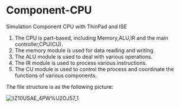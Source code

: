 # Component-CPU
Simulation Component CPU with ThinPad and ISE
1. The CPU is part-based, including Memory,ALU,IR and the main controller,CPU(CU).
2. The memory module is used for data reading and writing.
3. The ALU module is used to deal with various operations.
4. The IR module is used to process various instructions.
5. The CU module is used to control the process and coordinate the functions of various components.

The file structure is as the following picture:

![}Z$10USAE_4PW%U2O$J57_1](https://user-images.githubusercontent.com/71702209/113083316-957b1100-920e-11eb-86e3-a6f8d5a45b19.png)
